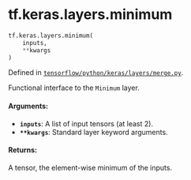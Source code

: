 <div itemscope itemtype="http://developers.google.com/ReferenceObject">
<meta itemprop="name" content="tf.keras.layers.minimum" />
</div>

# tf.keras.layers.minimum

``` python
tf.keras.layers.minimum(
    inputs,
    **kwargs
)
```



Defined in [`tensorflow/python/keras/layers/merge.py`](https://www.tensorflow.org/code/tensorflow/python/keras/layers/merge.py).

Functional interface to the `Minimum` layer.

#### Arguments:

* <b>`inputs`</b>: A list of input tensors (at least 2).
* <b>`**kwargs`</b>: Standard layer keyword arguments.


#### Returns:

A tensor, the element-wise minimum of the inputs.